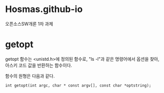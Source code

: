 # Hosmas.github-io
오픈소스SW개론 1차 과제

# getopt
getopt 함수는 <unistd.h>에 정의된 함수로, "ls -l"과 같은 명령어에서 옵션을 찾아, 아스키 코드 값을 반환하는 함수이다.

함수의 원형은 다음과 같다.
```
int getopt(int argc, char * const argv[], const char *optstring);
```

